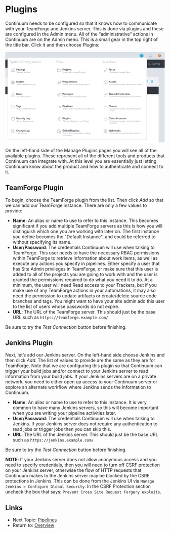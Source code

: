 Plugins
=======

Continuum needs to be configured so that it knows how to communicate with your
TeamForge and Jenkins server. This is done via plugins and these are configured
in the Admin menu.  All of the “administrative” actions in Continuum are on the
Admin menu. This is a small gear in the top right of the title bar.  Click it
and then choose Plugins:

![Admin Menu](images/admin-menu.png "Continuum Admin Menu")

On the left-hand side of the Manage Plugins pages you will see all of the
available plugins. These represent all of the different tools and products that
Continuum can integrate with. At this level you are essentially just letting
Continuum know about the product and how to authenticate and connect to it.

TeamForge Plugin
----------------
To begin, choose the TeamForge plugin from the list. Then click *Add* so that we
can add our TeamForge instance.  There are only a few values to provide:

* **Name**: An alias or name to use to refer to this instance. This becomes
  significant if you add multiple TeamForge servers as this is how you will
  distinguish which one you are working with later on. The first instance you 
  define becomes the "Default Instance", and could be referred to without 
  specifying its name.
* **User/Password**: The credentials Continuum will use when talking to 
  TeamForge. This user needs to have the necessary RBAC permissions within
  TeamForge to retrieve information about work items, as well as execute any
  actions you specify in pipelines. Either specify a user that has Site Admin
  privileges in TeamForge, or make sure that this user is added to all of the
  projects you are going to work with and the user is granted the permissions
  required to do what you need it to do. At a minimum, the user will need Read
  access to your Trackers, but if you make use of any TeamForge actions in your
  automations, it may also need the permission to update artifacts or create/delete
  source code branches and tags.
  You might want to have your site admin add this user to the list of users
  whose passwords do not expire.
* **URL**: The URL of the TeamForge server.  This should just be the base URL
  such as `https://teamforge.example.com/`

Be sure to try the *Test Connection* button before finishing.

Jenkins Plugin
--------------
Next, let’s add our Jenkins server. On the left-hand side choose Jenkins and
then click *Add*. The list of values to provide are the same as they are for
TeamForge. Note that we are configuring this plugin so that Continuum can
trigger your build jobs and/or connect to your Jenkins server to read
information from your build jobs. If your Jenkins servers are on a private
network, you need to either open up access to your Continuum server or explore
an alternate workflow where Jenkins sends the information to Continuum.

* **Name**: An alias or name to use to refer to this instance. It is very
  common to have many Jenkins servers, so this will become important when you
  are writing your pipeline activities later.
* **User/Password**: The credentials Continuum will use when talking to Jenkins.
  If your Jenkins server does not require any authentication to read jobs or
  trigger jobs then you can skip this.
* **URL**: The URL of the Jenkins server.  This should just be the base URL such
  as `https://jenkins.example.com/`

Be sure to try the *Test Connection* button before finishing.

**NOTE**: If your Jenkins server does not allow anonymous access and you need
to specify credentials, then you will need to turn off CSRF protection on your 
Jenkins server, otherwise the flow of HTTP requests that Continuum makes to the
Jenkins server may be blocked by the CSRF protections in Jenkins.  This can be
done from the Jenkins UI via `Manage Jenkins > Configure Global Security`.
In the CSRF Protection section uncheck the box that says: 
`Prevent Cross Site Request Forgery exploits`.


Links
-----

* Next Topic: [Pipelines](PIPELINES.md "Pipelines")
* Return to: [Overview](../README.md "Overview")


